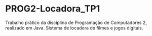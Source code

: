 # PROG2-Locadora_TP1
Trabalho prático da disciplina de Programação de Computadores 2, realizado em Java.
Sistema de locadora de filmes e jogos digitais.
